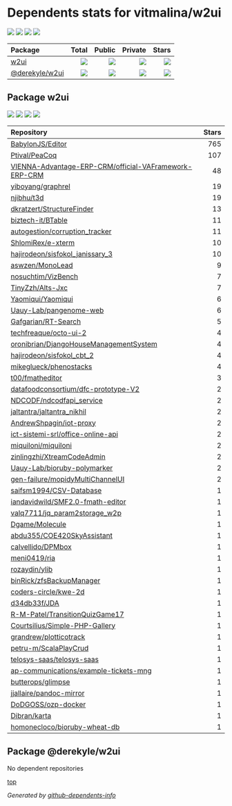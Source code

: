 # Dependents stats for vitmalina/w2ui

[![](https://img.shields.io/static/v1?label=Used%20by&message=237&color=informational&logo=slickpic)](https://github.com/vitmalina/w2ui/network/dependents)
[![](https://img.shields.io/static/v1?label=Used%20by%20(public)&message=52&color=informational&logo=slickpic)](https://github.com/vitmalina/w2ui/network/dependents)
[![](https://img.shields.io/static/v1?label=Used%20by%20(private)&message=185&color=informational&logo=slickpic)](https://github.com/vitmalina/w2ui/network/dependents)
[![](https://img.shields.io/static/v1?label=Used%20by%20(stars)&message=111&color=informational&logo=slickpic)](https://github.com/vitmalina/w2ui/network/dependents)

| Package    | Total  | Public | Private | Stars |
| :--------  | -----: | -----: | -----:  | ----: |
| [w2ui](#package-w2ui)    | [![](https://img.shields.io/static/v1?label=Used%20by&message=234&color=informational&logo=slickpic)](https://github.com/vitmalina/w2ui/network/dependents?package_id=UGFja2FnZS0xMzU5MDc0Mw%3D%3D)  | [![](https://img.shields.io/static/v1?label=Used%20by%20(public)&message=52&color=informational&logo=slickpic)](https://github.com/vitmalina/w2ui/network/dependents?package_id=UGFja2FnZS0xMzU5MDc0Mw%3D%3D) | [![](https://img.shields.io/static/v1?label=Used%20by%20(private)&message=182&color=informational&logo=slickpic)](https://github.com/vitmalina/w2ui/network/dependents?package_id=UGFja2FnZS0xMzU5MDc0Mw%3D%3D) | [![](https://img.shields.io/static/v1?label=Used%20by%20(stars)&message=111&color=informational&logo=slickpic)](https://github.com/vitmalina/w2ui/network/dependents?package_id=UGFja2FnZS0xMzU5MDc0Mw%3D%3D) |
| [@derekyle/w2ui](#package-derekylew2ui)    | [![](https://img.shields.io/static/v1?label=Used%20by&message=3&color=informational&logo=slickpic)](https://github.com/vitmalina/w2ui/network/dependents?package_id=UGFja2FnZS04MTMxMzUxODk%3D)  | [![](https://img.shields.io/static/v1?label=Used%20by%20(public)&message=0&color=informational&logo=slickpic)](https://github.com/vitmalina/w2ui/network/dependents?package_id=UGFja2FnZS04MTMxMzUxODk%3D) | [![](https://img.shields.io/static/v1?label=Used%20by%20(private)&message=3&color=informational&logo=slickpic)](https://github.com/vitmalina/w2ui/network/dependents?package_id=UGFja2FnZS04MTMxMzUxODk%3D) | [![](https://img.shields.io/static/v1?label=Used%20by%20(stars)&message=0&color=informational&logo=slickpic)](https://github.com/vitmalina/w2ui/network/dependents?package_id=UGFja2FnZS04MTMxMzUxODk%3D) |

## Package w2ui

[![](https://img.shields.io/static/v1?label=Used%20by&message=234&color=informational&logo=slickpic)](https://github.com/vitmalina/w2ui/network/dependents?package_id=UGFja2FnZS0xMzU5MDc0Mw%3D%3D)
[![](https://img.shields.io/static/v1?label=Used%20by%20(public)&message=52&color=informational&logo=slickpic)](https://github.com/vitmalina/w2ui/network/dependents?package_id=UGFja2FnZS0xMzU5MDc0Mw%3D%3D)
[![](https://img.shields.io/static/v1?label=Used%20by%20(private)&message=182&color=informational&logo=slickpic)](https://github.com/vitmalina/w2ui/network/dependents?package_id=UGFja2FnZS0xMzU5MDc0Mw%3D%3D)
[![](https://img.shields.io/static/v1?label=Used%20by%20(stars)&message=111&color=informational&logo=slickpic)](https://github.com/vitmalina/w2ui/network/dependents?package_id=UGFja2FnZS0xMzU5MDc0Mw%3D%3D)

| Repository | Stars  |
| :--------  | -----: |
|[BabylonJS/Editor](https://github.com/BabylonJS/Editor) | 765 |
|[Ptival/PeaCoq](https://github.com/Ptival/PeaCoq) | 107 |
|[VIENNA-Advantage-ERP-CRM/official-VAFramework-ERP-CRM](https://github.com/VIENNA-Advantage-ERP-CRM/official-VAFramework-ERP-CRM) | 48 |
|[yiboyang/graphrel](https://github.com/yiboyang/graphrel) | 19 |
|[njibhu/t3d](https://github.com/njibhu/t3d) | 19 |
|[dkratzert/StructureFinder](https://github.com/dkratzert/StructureFinder) | 13 |
|[biztech-it/BTable](https://github.com/biztech-it/BTable) | 11 |
|[autogestion/corruption_tracker](https://github.com/autogestion/corruption_tracker) | 11 |
|[ShlomiRex/e-xterm](https://github.com/ShlomiRex/e-xterm) | 10 |
|[hajirodeon/sisfokol_janissary_3](https://github.com/hajirodeon/sisfokol_janissary_3) | 10 |
|[aswzen/MonoLead](https://github.com/aswzen/MonoLead) | 9 |
|[nosuchtim/VizBench](https://github.com/nosuchtim/VizBench) | 7 |
|[TinyZzh/Alts-Jxc](https://github.com/TinyZzh/Alts-Jxc) | 7 |
|[Yaomiqui/Yaomiqui](https://github.com/Yaomiqui/Yaomiqui) | 6 |
|[Uauy-Lab/pangenome-web](https://github.com/Uauy-Lab/pangenome-web) | 6 |
|[Gafgarian/RT-Search](https://github.com/Gafgarian/RT-Search) | 5 |
|[techfreaque/octo-ui-2](https://github.com/techfreaque/octo-ui-2) | 4 |
|[oronibrian/DjangoHouseManagementSystem](https://github.com/oronibrian/DjangoHouseManagementSystem) | 4 |
|[hajirodeon/sisfokol_cbt_2](https://github.com/hajirodeon/sisfokol_cbt_2) | 4 |
|[mikeglueck/phenostacks](https://github.com/mikeglueck/phenostacks) | 4 |
|[t00/fmatheditor](https://github.com/t00/fmatheditor) | 3 |
|[datafoodconsortium/dfc-prototype-V2](https://github.com/datafoodconsortium/dfc-prototype-V2) | 2 |
|[NDCODF/ndcodfapi_service](https://github.com/NDCODF/ndcodfapi_service) | 2 |
|[jaltantra/jaltantra_nikhil](https://github.com/jaltantra/jaltantra_nikhil) | 2 |
|[AndrewShpagin/iot-proxy](https://github.com/AndrewShpagin/iot-proxy) | 2 |
|[ict-sistemi-srl/office-online-api](https://github.com/ict-sistemi-srl/office-online-api) | 2 |
|[miquiloni/miquiloni](https://github.com/miquiloni/miquiloni) | 2 |
|[zinlingzhi/XtreamCodeAdmin](https://github.com/zinlingzhi/XtreamCodeAdmin) | 2 |
|[Uauy-Lab/bioruby-polymarker](https://github.com/Uauy-Lab/bioruby-polymarker) | 2 |
|[gen-failure/mopidyMultiChannelUI](https://github.com/gen-failure/mopidyMultiChannelUI) | 2 |
|[saifsm1994/CSV-Database](https://github.com/saifsm1994/CSV-Database) | 1 |
|[iandavidwild/SMF2.0-fmath-editor](https://github.com/iandavidwild/SMF2.0-fmath-editor) | 1 |
|[valq7711/jq_param2storage_w2p](https://github.com/valq7711/jq_param2storage_w2p) | 1 |
|[Dgame/Molecule](https://github.com/Dgame/Molecule) | 1 |
|[abdu355/COE420SkyAssistant](https://github.com/abdu355/COE420SkyAssistant) | 1 |
|[calvellido/DPMbox](https://github.com/calvellido/DPMbox) | 1 |
|[meni0419/ria](https://github.com/meni0419/ria) | 1 |
|[rozaydin/ylib](https://github.com/rozaydin/ylib) | 1 |
|[binRick/zfsBackupManager](https://github.com/binRick/zfsBackupManager) | 1 |
|[coders-circle/kwe-2d](https://github.com/coders-circle/kwe-2d) | 1 |
|[d34db33f/JDA](https://github.com/d34db33f/JDA) | 1 |
|[R-M-Patel/TransitionQuizGame17](https://github.com/R-M-Patel/TransitionQuizGame17) | 1 |
|[Courtsilius/Simple-PHP-Gallery](https://github.com/Courtsilius/Simple-PHP-Gallery) | 1 |
|[grandrew/plotticotrack](https://github.com/grandrew/plotticotrack) | 1 |
|[petru-m/ScalaPlayCrud](https://github.com/petru-m/ScalaPlayCrud) | 1 |
|[telosys-saas/telosys-saas](https://github.com/telosys-saas/telosys-saas) | 1 |
|[ap-communications/example-tickets-mng](https://github.com/ap-communications/example-tickets-mng) | 1 |
|[butterops/glimpse](https://github.com/butterops/glimpse) | 1 |
|[jjallaire/pandoc-mirror](https://github.com/jjallaire/pandoc-mirror) | 1 |
|[DoDGOSS/ozp-docker](https://github.com/DoDGOSS/ozp-docker) | 1 |
|[Dibran/karta](https://github.com/Dibran/karta) | 1 |
|[homonecloco/bioruby-wheat-db](https://github.com/homonecloco/bioruby-wheat-db) | 1 |

## Package @derekyle/w2ui

No dependent repositories

[top](#main)

_Generated by [github-dependents-info](https://github.com/nvuillam/github-dependents-info)_